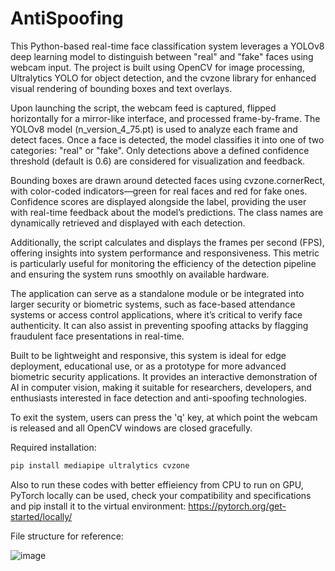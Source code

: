 # AntiSpoofing

This Python-based real-time face classification system leverages a YOLOv8 deep learning model to distinguish between "real" and "fake" faces using webcam input. The project is built using OpenCV for image processing, Ultralytics YOLO for object detection, and the cvzone library for enhanced visual rendering of bounding boxes and text overlays.

Upon launching the script, the webcam feed is captured, flipped horizontally for a mirror-like interface, and processed frame-by-frame. The YOLOv8 model (n_version_4_75.pt) is used to analyze each frame and detect faces. Once a face is detected, the model classifies it into one of two categories: "real" or "fake". Only detections above a defined confidence threshold (default is 0.6) are considered for visualization and feedback.

Bounding boxes are drawn around detected faces using cvzone.cornerRect, with color-coded indicators—green for real faces and red for fake ones. Confidence scores are displayed alongside the label, providing the user with real-time feedback about the model’s predictions. The class names are dynamically retrieved and displayed with each detection.

Additionally, the script calculates and displays the frames per second (FPS), offering insights into system performance and responsiveness. This metric is particularly useful for monitoring the efficiency of the detection pipeline and ensuring the system runs smoothly on available hardware.

The application can serve as a standalone module or be integrated into larger security or biometric systems, such as face-based attendance systems or access control applications, where it’s critical to verify face authenticity. It can also assist in preventing spoofing attacks by flagging fraudulent face presentations in real-time.

Built to be lightweight and responsive, this system is ideal for edge deployment, educational use, or as a prototype for more advanced biometric security applications. It provides an interactive demonstration of AI in computer vision, making it suitable for researchers, developers, and enthusiasts interested in face detection and anti-spoofing technologies.

To exit the system, users can press the 'q' key, at which point the webcam is released and all OpenCV windows are closed gracefully.



Required installation:
```bash
pip install mediapipe ultralytics cvzone
```
Also to run these codes with better effieiency from CPU to run on GPU, PyTorch locally can be used, check your compatibility and specifications and pip install it to the virtual environment: https://pytorch.org/get-started/locally/

File structure for reference:


![image](https://github.com/user-attachments/assets/49e432bb-ff9e-4c38-b6b4-9be2047fce88)








